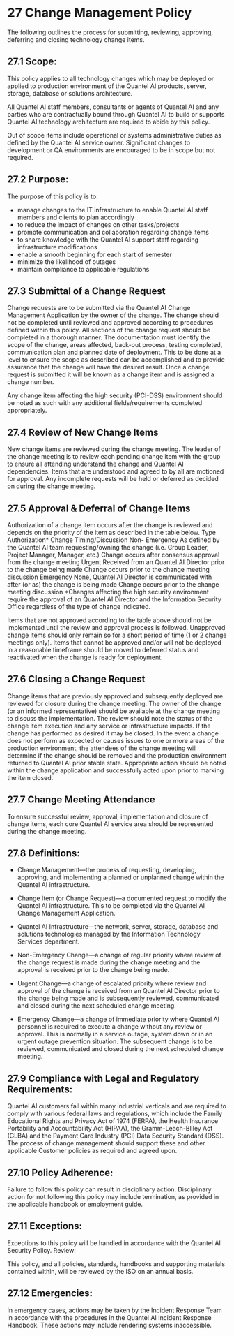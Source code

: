 # 27 Change Management Policy

The following outlines the process for submitting, reviewing, approving, deferring and closing technology change items.

## 27.1 Scope:

This policy applies to all technology changes which may be deployed or applied to production environment of the Quantel AI products, server, storage, database or solutions architecture.

All Quantel AI staff members, consultants or agents of Quantel AI and any parties who are contractually bound through Quantel AI to build or supports Quantel AI technology architecture are required to abide by this policy.

Out of scope items include operational or systems administrative duties as defined by the Quantel AI service owner. Significant changes to development or QA environments are encouraged to be in scope but not required.

## 27.2 Purpose:

The purpose of this policy is to:

 * manage changes to the IT infrastructure to enable Quantel AI staff members and clients to plan accordingly
 * to reduce the impact of changes on other tasks/projects
 * promote communication and collaboration regarding change items
 * to share knowledge with the Quantel AI support staff regarding infrastructure modifications
 * enable a smooth beginning for each start of semester
 * minimize the likelihood of outages
 * maintain compliance to applicable regulations

## 27.3 Submittal of a Change Request

Change requests are to be submitted via the Quantel AI Change Management Application by the owner of the change. The change should not be completed until reviewed and approved according to procedures defined within this policy. All sections of the change request should be completed in a thorough manner. The documentation must identify the scope of the change, areas affected, back-out process, testing completed, communication plan and planned date of deployment. This to be done at a level to ensure the scope as described can be accomplished and to provide assurance that the change will have the desired result. Once a change request is submitted it will be known as a change item and is assigned a change number.

Any change item affecting the high security (PCI-DSS) environment should be noted as such with any additional fields/requirements completed appropriately.

## 27.4 Review of New Change Items

New change items are reviewed during the change meeting. The leader of the change meeting is to review each pending change item with the group to ensure all attending understand the change and Quantel AI dependencies. Items that are understood and agreed to by all are motioned for approval. Any incomplete requests will be held or deferred as decided on during the change meeting.

## 27.5 Approval & Deferral of Change Items

Authorization of a change item occurs after the change is reviewed and depends on the priority of the item as described in the table below.
Type	Authorization*	Change Timing/Discussion
Non- Emergency 	As defined by the Quantel AI team requesting/owning the change (i.e. Group Leader, Project Manager, Manager, etc.) 	Change occurs after consensus approval from the change meeting
Urgent 	Received from an Quantel AI Director prior to the change being made 	Change occurs prior to the change meeting discussion
Emergency 	None, Quantel AI Director is communicated with after (or as) the change is being made 	Change occurs prior to the change meeting discussion
*Changes affecting the high security environment require the approval of an Quantel AI Director and the Information Security Office regardless of the type of change indicated.

Items that are not approved according to the table above should not be implemented until the review and approval process is followed. Unapproved change items should only remain so for a short period of time (1 or 2 change meetings only). Items that cannot be approved and/or will not be deployed in a reasonable timeframe should be moved to deferred status and reactivated when the change is ready for deployment.

## 27.6 Closing a Change Request

Change items that are previously approved and subsequently deployed are reviewed for closure during the change meeting. The owner of the change (or an informed representative) should be available at the change meeting to discuss the implementation. The review should note the status of the change item execution and any service or infrastructure impacts. If the change has performed as desired it may be closed. In the event a change does not perform as expected or causes issues to one or more areas of the production environment, the attendees of the change meeting will determine if the change should be removed and the production environment returned to Quantel AI prior stable state. Appropriate action should be noted within the change application and successfully acted upon prior to marking the item closed.

## 27.7 Change Meeting Attendance

To ensure successful review, approval, implementation and closure of change items, each core Quantel AI service area should be represented during the change meeting.

## 27.8 Definitions:

 * Change Management—the process of requesting, developing, approving, and implementing a planned or unplanned change within the Quantel AI infrastructure.

 * Change Item (or Change Request)—a documented request to modify the Quantel AI infrastructure. This to be completed via the Quantel AI Change Management Application.

 * Quantel AI Infrastructure—the network, server, storage, database and solutions technologies managed by the Information Technology Services department.

 * Non-Emergency Change—a change of regular priority where review of the change request is made during the change meeting and the approval is received prior to the change being made.

 * Urgent Change—a change of escalated priority where review and approval of the change is received from an Quantel AI Director prior to the change being made and is subsequently reviewed, communicated and closed during the next scheduled change meeting.

 * Emergency Change—a change of immediate priority where Quantel AI personnel is required to execute a change without any review or approval. This is normally in a service outage, system down or in an urgent outage prevention situation. The subsequent change is to be reviewed, communicated and closed during the next scheduled change meeting.

## 27.9 Compliance with Legal and Regulatory Requirements:

Quantel AI customers fall within many industrial verticals and are required to comply with various  federal laws and regulations, which include the Family Educational Rights and Privacy Act of 1974 (FERPA), the Health Insurance Portability and Accountability Act (HIPAA), the Gramm-Leach-Bliley Act (GLBA) and the Payment Card Industry (PCI) Data Security Standard (DSS). The process of change management should support these and other applicable Customer policies as required and agreed upon.

## 27.10 Policy Adherence:

Failure to follow this policy can result in disciplinary action. Disciplinary action for not following this policy may include termination, as provided in the applicable handbook or employment guide.

## 27.11 Exceptions:

Exceptions to this policy will be handled in accordance with the Quantel AI Security Policy.
Review:

This policy, and all policies, standards, handbooks and supporting materials contained within, will be reviewed by the ISO on an annual basis.

## 27.12 Emergencies:

In emergency cases, actions may be taken by the Incident Response Team in accordance with the procedures in the Quantel AI Incident Response Handbook. These actions may include rendering systems inaccessible.
